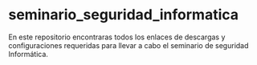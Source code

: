 # seminario_seguridad_informatica
En este repositorio encontraras todos los enlaces de descargas y configuraciones requeridas para llevar a cabo el seminario de seguridad Informática. 
